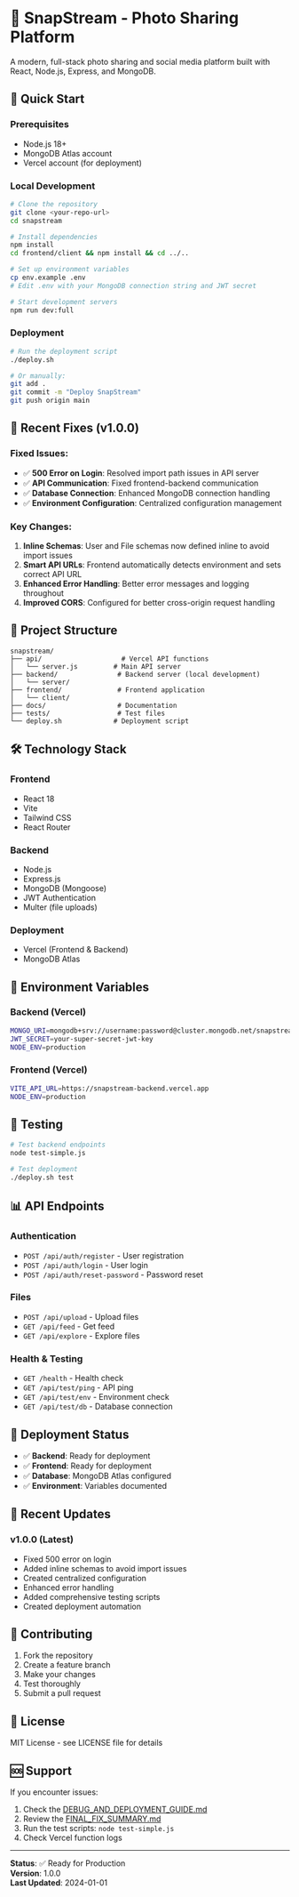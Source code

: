 # 📸 SnapStream - Photo Sharing Platform

A modern, full-stack photo sharing and social media platform built with React, Node.js, Express, and MongoDB.

## 🚀 **Quick Start**

### **Prerequisites**
- Node.js 18+ 
- MongoDB Atlas account
- Vercel account (for deployment)

### **Local Development**
```bash
# Clone the repository
git clone <your-repo-url>
cd snapstream

# Install dependencies
npm install
cd frontend/client && npm install && cd ../..

# Set up environment variables
cp env.example .env
# Edit .env with your MongoDB connection string and JWT secret

# Start development servers
npm run dev:full
```

### **Deployment**
```bash
# Run the deployment script
./deploy.sh

# Or manually:
git add .
git commit -m "Deploy SnapStream"
git push origin main
```

## 🔧 **Recent Fixes (v1.0.0)**

### **Fixed Issues:**
- ✅ **500 Error on Login**: Resolved import path issues in API server
- ✅ **API Communication**: Fixed frontend-backend communication
- ✅ **Database Connection**: Enhanced MongoDB connection handling
- ✅ **Environment Configuration**: Centralized configuration management

### **Key Changes:**
1. **Inline Schemas**: User and File schemas now defined inline to avoid import issues
2. **Smart API URLs**: Frontend automatically detects environment and sets correct API URL
3. **Enhanced Error Handling**: Better error messages and logging throughout
4. **Improved CORS**: Configured for better cross-origin request handling

## 📁 **Project Structure**

```
snapstream/
├── api/                    # Vercel API functions
│   └── server.js         # Main API server
├── backend/               # Backend server (local development)
│   └── server/
├── frontend/              # Frontend application
│   └── client/
├── docs/                  # Documentation
├── tests/                 # Test files
└── deploy.sh             # Deployment script
```

## 🛠️ **Technology Stack**

### **Frontend**
- React 18
- Vite
- Tailwind CSS
- React Router

### **Backend**
- Node.js
- Express.js
- MongoDB (Mongoose)
- JWT Authentication
- Multer (file uploads)

### **Deployment**
- Vercel (Frontend & Backend)
- MongoDB Atlas

## 🔐 **Environment Variables**

### **Backend (Vercel)**
```bash
MONGO_URI=mongodb+srv://username:password@cluster.mongodb.net/snapstream
JWT_SECRET=your-super-secret-jwt-key
NODE_ENV=production
```

### **Frontend (Vercel)**
```bash
VITE_API_URL=https://snapstream-backend.vercel.app
NODE_ENV=production
```

## 🧪 **Testing**

```bash
# Test backend endpoints
node test-simple.js

# Test deployment
./deploy.sh test
```

## 📊 **API Endpoints**

### **Authentication**
- `POST /api/auth/register` - User registration
- `POST /api/auth/login` - User login
- `POST /api/auth/reset-password` - Password reset

### **Files**
- `POST /api/upload` - Upload files
- `GET /api/feed` - Get feed
- `GET /api/explore` - Explore files

### **Health & Testing**
- `GET /health` - Health check
- `GET /api/test/ping` - API ping
- `GET /api/test/env` - Environment check
- `GET /api/test/db` - Database connection

## 🚀 **Deployment Status**

- ✅ **Backend**: Ready for deployment
- ✅ **Frontend**: Ready for deployment
- ✅ **Database**: MongoDB Atlas configured
- ✅ **Environment**: Variables documented

## 📝 **Recent Updates**

### **v1.0.0** (Latest)
- Fixed 500 error on login
- Added inline schemas to avoid import issues
- Created centralized configuration
- Enhanced error handling
- Added comprehensive testing scripts
- Created deployment automation

## 🤝 **Contributing**

1. Fork the repository
2. Create a feature branch
3. Make your changes
4. Test thoroughly
5. Submit a pull request

## 📄 **License**

MIT License - see LICENSE file for details

## 🆘 **Support**

If you encounter issues:

1. Check the [DEBUG_AND_DEPLOYMENT_GUIDE.md](DEBUG_AND_DEPLOYMENT_GUIDE.md)
2. Review the [FINAL_FIX_SUMMARY.md](FINAL_FIX_SUMMARY.md)
3. Run the test scripts: `node test-simple.js`
4. Check Vercel function logs

---

**Status**: ✅ Ready for Production  
**Version**: 1.0.0  
**Last Updated**: 2024-01-01
